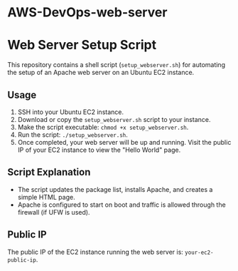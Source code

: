 # AWS-DevOps-web-server
# Web Server Setup Script

This repository contains a shell script (`setup_webserver.sh`) for automating the setup of an Apache web server on an Ubuntu EC2 instance.

## Usage

1. SSH into your Ubuntu EC2 instance.
2. Download or copy the `setup_webserver.sh` script to your instance.
3. Make the script executable: `chmod +x setup_webserver.sh`.
4. Run the script: `./setup_webserver.sh`.
5. Once completed, your web server will be up and running. Visit the public IP of your EC2 instance to view the "Hello World" page.

## Script Explanation

- The script updates the package list, installs Apache, and creates a simple HTML page.
- Apache is configured to start on boot and traffic is allowed through the firewall (if UFW is used).

## Public IP

The public IP of the EC2 instance running the web server is: `your-ec2-public-ip`.

